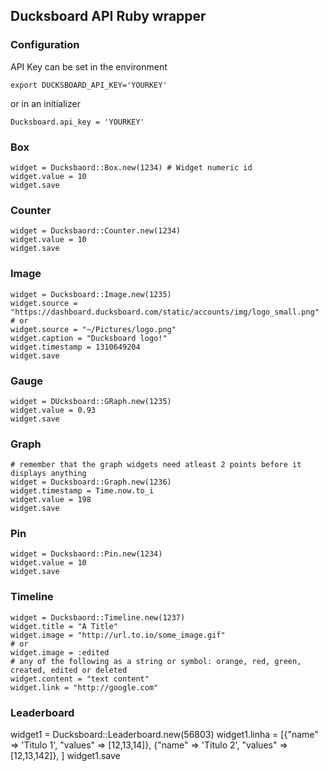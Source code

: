 ## Ducksboard API Ruby wrapper

### Configuration

API Key can be set in the environment

    export DUCKSBOARD_API_KEY='YOURKEY'

or in an initializer

    Ducksboard.api_key = 'YOURKEY'

### Box

    widget = Ducksbaord::Box.new(1234) # Widget numeric id
    widget.value = 10
    widget.save

### Counter

    widget = Ducksbaord::Counter.new(1234)
    widget.value = 10
    widget.save

### Image

    widget = Ducksboard::Image.new(1235)
    widget.source = "https://dashboard.ducksboard.com/static/accounts/img/logo_small.png"
    # or
    widget.source = "~/Pictures/logo.png"
    widget.caption = "Ducksboard logo!"
    widget.timestamp = 1310649204
    widget.save

### Gauge

    widget = DUcksboard::GRaph.new(1235)
    widget.value = 0.93
    widget.save

### Graph

    # remember that the graph widgets need atleast 2 points before it displays anything
    widget = Ducksboard::Graph.new(1236)
    widget.timestamp = Time.now.to_i
    widget.value = 198
    widget.save

### Pin

    widget = Ducksbaord::Pin.new(1234)
    widget.value = 10
    widget.save

### Timeline

    widget = Ducksbaord::Timeline.new(1237)
    widget.title = "A Title"
    widget.image = "http://url.to.io/some_image.gif"
    # or
    widget.image = :edited
    # any of the following as a string or symbol: orange, red, green, created, edited or deleted
    widget.content = "text content"
    widget.link = "http://google.com"

### Leaderboard

widget1 = Ducksboard::Leaderboard.new(56803)
widget1.linha = [{"name" => 'Titulo 1', "values" => [12,13,14]}, 
                 {"name" => 'Titulo 2', "values" => [12,13,142]},
                 ]
widget1.save


